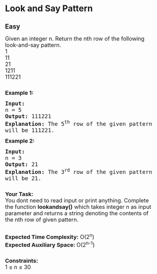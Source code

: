 # Look and Say Pattern
## Easy 
<div class="problem-statement" style="user-select: auto;">
                <p style="user-select: auto;"></p><p style="user-select: auto;"><span style="font-size: 18px; user-select: auto;">Given an integer n.&nbsp;Return&nbsp;the nth row of the following look-and-say pattern.<br style="user-select: auto;">
1<br style="user-select: auto;">
11<br style="user-select: auto;">
21<br style="user-select: auto;">
1211<br style="user-select: auto;">
111221</span></p>

<p style="user-select: auto;"><br style="user-select: auto;">
<span style="font-size: 18px; user-select: auto;"><strong style="user-select: auto;">Example 1:</strong></span></p>

<pre style="user-select: auto;"><span style="font-size: 18px; user-select: auto;"><strong style="user-select: auto;">Input:</strong>
n = 5
<strong style="user-select: auto;">Output:</strong> 111221
<strong style="user-select: auto;">Explanation: </strong>The 5<sup style="user-select: auto;">th</sup> row of the given pattern
will be 111221.</span></pre>

<p style="user-select: auto;"><span style="font-size: 18px; user-select: auto;"><strong style="user-select: auto;">Example 2:</strong></span></p>

<pre style="user-select: auto;"><span style="font-size: 18px; user-select: auto;"><strong style="user-select: auto;">Input:</strong>
n = 3
<strong style="user-select: auto;">Output:</strong> 21
<strong style="user-select: auto;">Explanation: </strong>The 3<sup style="user-select: auto;">rd</sup> row of the given pattern
will be 21.</span></pre>

<p style="user-select: auto;"><br style="user-select: auto;">
<span style="font-size: 18px; user-select: auto;"><strong style="user-select: auto;">Your Task: &nbsp;</strong><br style="user-select: auto;">
You dont need to read input or print anything. Complete the function <strong style="user-select: auto;">lookandsay()</strong> which takes integer n as input parameter and returns a string denoting the contents of the nth row of given pattern.</span></p>

<p style="user-select: auto;"><br style="user-select: auto;">
<span style="font-size: 18px; user-select: auto;"><strong style="user-select: auto;">Expected Time Complexity:</strong> O(2<sup style="user-select: auto;">n</sup>)<br style="user-select: auto;">
<strong style="user-select: auto;">Expected Auxiliary Space: </strong>O(2<sup style="user-select: auto;">n-1</sup>) &nbsp;</span></p>

<p style="user-select: auto;"><br style="user-select: auto;">
<span style="font-size: 18px; user-select: auto;"><strong style="user-select: auto;">Constraints:</strong><br style="user-select: auto;">
1 ≤ n ≤ 30</span></p>
 <p style="user-select: auto;"></p>
            </div>